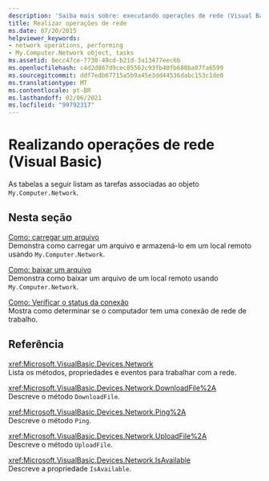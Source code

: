 ```yaml
---
description: 'Saiba mais sobre: executando operações de rede (Visual Basic)'
title: Realizar operações de rede
ms.date: 07/20/2015
helpviewer_keywords:
- network operations, performing
- My.Computer.Network object, tasks
ms.assetid: 8ecc47ce-7730-49cd-b21d-3a13477eec6b
ms.openlocfilehash: c4d2d867d9cec85562c93fb40fb688ba07fa6599
ms.sourcegitcommit: ddf7edb67715a5b9a45e3dd44536dabc153c1de0
ms.translationtype: MT
ms.contentlocale: pt-BR
ms.lasthandoff: 02/06/2021
ms.locfileid: "99792317"
---
```

# <a name="performing-network-operations-visual-basic"></a>Realizando operações de rede (Visual Basic)

As tabelas a seguir listam as tarefas associadas ao objeto `My.Computer.Network`.  
  
## <a name="in-this-section"></a>Nesta seção  

 [Como: carregar um arquivo](how-to-upload-a-file.md)  
 Demonstra como carregar um arquivo e armazená-lo em um local remoto usando `My.Computer.Network`.  
  
 [Como: baixar um arquivo](how-to-download-a-file.md)  
 Demonstra como baixar um arquivo de um local remoto usando `My.Computer.Network`.  
  
 [Como: Verificar o status da conexão](how-to-check-connection-status.md)  
 Mostra como determinar se o computador tem uma conexão de rede de trabalho.  
  
## <a name="reference"></a>Referência  

 <xref:Microsoft.VisualBasic.Devices.Network>  
 Lista os métodos, propriedades e eventos para trabalhar com a rede.  
  
 <xref:Microsoft.VisualBasic.Devices.Network.DownloadFile%2A>  
 Descreve o método `DownloadFile`.  
  
 <xref:Microsoft.VisualBasic.Devices.Network.Ping%2A>  
 Descreve o método `Ping`.  
  
 <xref:Microsoft.VisualBasic.Devices.Network.UploadFile%2A>  
 Descreve o método `UploadFile`.  
  
 <xref:Microsoft.VisualBasic.Devices.Network.IsAvailable>  
 Descreve a propriedade `IsAvailable`.

